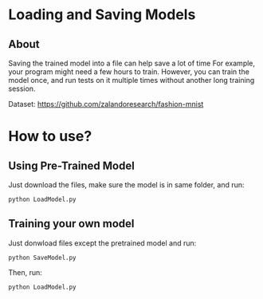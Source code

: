 # Loading and Saving Models
## About
Saving the trained model into a file can help save a lot of time
For example, your program might need a few hours to train. However, you can train the model once, and run tests on it multiple times without another long training session.

Dataset: https://github.com/zalandoresearch/fashion-mnist


# How to use?
## Using Pre-Trained Model
Just download the files, make sure the model is in same folder, and run:
```
python LoadModel.py
```
## Training your own model
Just donwload files except the pretrained model and run:
```
python SaveModel.py
```
Then, run:
```
python LoadModel.py
```
